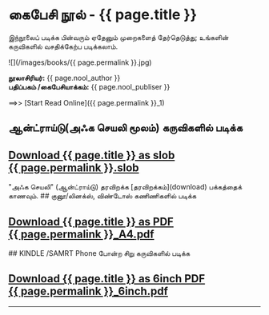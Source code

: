 # கைபேசி நூல் - {{ page.title }}
இந்நூலைப் படிக்க பின்வரும் ஏதேனும் முறைகளைத் தேர்தெடுத்து; உங்களின் கருவிகளில் வசதிக்கேற்ப படிக்கலாம்.

![](/images/books/{{ page.permalink }}.jpg)

**நூலாசிரியர்:** {{ page.nool_author }}   
**பதிப்பகம் /கைபேசியாக்கம்:** {{ page.nool_publiser }}  

==>> [Start Read Online]({{ page.permalink }}_1)

## ஆன்ட்ராய்டு(அஃக செயலி மூலம்) கருவிகளில் படிக்க
<h2><a class="post-link" href="https://github.com/ThaniThamizhAkarathiKalanjiyam/tam_ilakiyam/raw/master/Noolkal/{{ page.permalink }}.slob" class="button button2">
Download {{ page.title }} as slob <br/> 
{{ page.permalink }}.slob
</a></h2>
"அஃக செயலி" (ஆன்ட்ராய்டு) தரவிறக்க [தரவிறக்கம்](download) பக்கத்தைக் காணவும்.
## குனூ/லினக்ஸ், விண்டோஸ் கணிணிகளில் படிக்க
<h2><a href="https://github.com/ThaniThamizhAkarathiKalanjiyam/tam_ilakiyam/raw/master/Noolkal/{{ page.permalink }}_A4.pdf" class="button button1">
Download {{ page.title }} as PDF <br/> 
{{ page.permalink }}_A4.pdf
</a></h2>
## KINDLE /SAMRT Phone போன்ற சிறு கருவிகளில் படிக்க
<h2><a href="https://github.com/ThaniThamizhAkarathiKalanjiyam/tam_ilakiyam/raw/master/Noolkal/{{ page.permalink }}_6inch.pdf" class="button button1">
Download {{ page.title }} as 6inch PDF <br/> 
{{ page.permalink }}_6inch.pdf
</a></h2>

<hr>